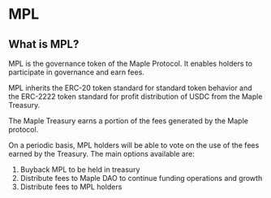 # MPL

## What is MPL?

MPL is the governance token of the Maple Protocol. It enables holders to participate in governance and earn fees.

MPL inherits the ERC-20 token standard for standard token behavior and the ERC-2222 token standard for profit distribution of USDC from the Maple Treasury.

The Maple Treasury earns a portion of the fees generated by the Maple protocol.&#x20;

On a periodic basis, MPL holders will be able to vote on the use of the fees earned by the Treasury. The main options available are:

1. Buyback MPL to be held in treasury
2. Distribute fees to Maple DAO to continue funding operations and growth
3. Distribute fees to MPL holders
